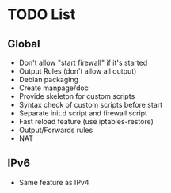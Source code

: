 TODO List
=========


Global
------
* Don't allow "start firewall" if it's started
* Output Rules (don't allow all output)
* Debian packaging
* Create manpage/doc
* Provide skeleton for custom scripts
* Syntax check of custom scripts before start
* Separate init.d script and firewall script
* Fast reload feature (use iptables-restore)
* Output/Forwards rules
* NAT

IPv6
----

* Same feature as IPv4

